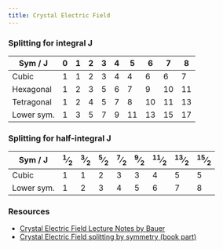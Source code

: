 ```yaml
---
title: Crystal Electric Field
---
```

### Splitting for integral J

Sym / J    | 0 | 1 | 2 | 3 | 4 | 5  | 6  | 7  | 8
---------- | - | - | - | - | - | -- | -- | -- | --
Cubic      | 1 | 1 | 2 | 3 | 4 | 4  | 6  | 6  | 7
Hexagonal  | 1 | 2 | 3 | 5 | 6 | 7  | 9  | 10 | 11
Tetragonal | 1 | 2 | 4 | 5 | 7 | 8  | 10 | 11 | 13
Lower sym. | 1 | 3 | 5 | 7 | 9 | 11 | 13 | 15 | 17

### Splitting for half-integral J

Sym / J    | <sup>1</sup>&frasl;<sub>2</sub> | <sup>3</sup>&frasl;<sub>2</sub> | <sup>5</sup>&frasl;<sub>2</sub> | <sup>7</sup>&frasl;<sub>2</sub> | <sup>9</sup>&frasl;<sub>2</sub> | <sup>11</sup>&frasl;<sub>2</sub> | <sup>13</sup>&frasl;<sub>2</sub> | <sup>15</sup>&frasl;<sub>2</sub>
---------- | - | - | - | - | - | - | - | -
Cubic      | 1 | 1 | 2 | 3 | 3 | 4 | 5 | 5
Lower sym. | 1 | 2 | 3 | 4 | 5 | 6 | 7 | 8

### Resources
- [Crystal Electric Field Lecture Notes by Bauer](/pdf/CEF_lec_notes_Bauer.pdf)
- [Crystal Electric Field splitting by symmetry (book part)](/pdf/CEF_Symmetry_Splitting.pdf)
